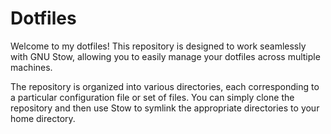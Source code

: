 # Dotfiles

Welcome to my dotfiles! This repository is designed to work seamlessly with GNU Stow, allowing you to easily manage your dotfiles across multiple machines.

The repository is organized into various directories, each corresponding to a particular configuration file or set of files. You can simply clone the repository and then use Stow to symlink the appropriate directories to your home directory.
